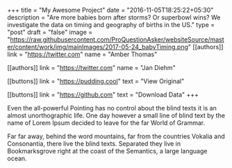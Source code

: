 +++
title = "My Awesome Project"
date = "2016-11-05T18:25:22+05:30"
description = "Are more babies born after storms? Or superbowl wins? We investigate the data on timing and geography of births in the US."
type = "post"
draft = "false"
image = "https://raw.githubusercontent.com/ProQuestionAsker/websiteSource/master/content/work/img/mainImages/2017-05-24_babyTiming.png"
[[authors]]
link = "https://twitter.com"
name = "Amber Thomas"

[[authors]]
link = "https://twitter.com"
name = "Jan Diehm"

[[buttons]]
link = "https://pudding.cool"
text = "View Original"

[[buttons]]
link = "https://github.com"
text = "Download Data"
+++

Even the all-powerful Pointing has no control about the blind texts it is an almost unorthographic life. One day however a small line of blind text by the name of Lorem Ipsum decided to leave for the far World of Grammar.
<!--more-->

Far far away, behind the word mountains, far from the countries Vokalia and Consonantia, there live the blind texts. Separated they live in Bookmarksgrove right at the coast of the Semantics, a large language ocean.
